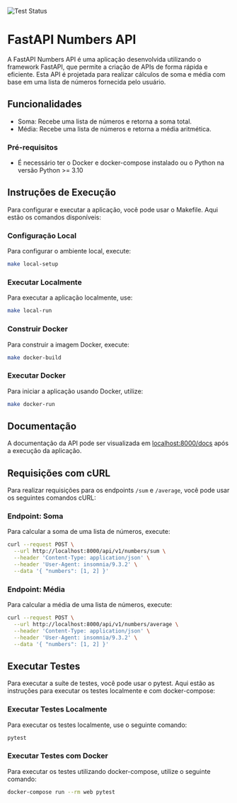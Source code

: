![Test Status](https://github.com/guilhermefeitosa66/python-fastapi-numbers/actions/workflows/test.yml/badge.svg)

# FastAPI Numbers API

A FastAPI Numbers API é uma aplicação desenvolvida utilizando o framework FastAPI, que permite a criação de APIs de forma rápida e eficiente. Esta API é projetada para realizar cálculos de soma e média com base em uma lista de números fornecida pelo usuário.

## Funcionalidades

- Soma: Recebe uma lista de números e retorna a soma total.
- Média: Recebe uma lista de números e retorna a média aritmética.

### Pré-requisitos

- É necessário ter o Docker e docker-compose instalado ou o Python na versão Python >= 3.10

## Instruções de Execução

Para configurar e executar a aplicação, você pode usar o Makefile. Aqui estão os comandos disponíveis:

### Configuração Local

Para configurar o ambiente local, execute:

```bash
make local-setup
```

### Executar Localmente

Para executar a aplicação localmente, use:

```bash
make local-run
```

### Construir Docker

Para construir a imagem Docker, execute:

```bash
make docker-build
```

### Executar Docker

Para iniciar a aplicação usando Docker, utilize:

```bash
make docker-run
```

## Documentação

A documentação da API pode ser visualizada em [localhost:8000/docs](http://localhost:8000/docs) após a execução da aplicação.

## Requisições com cURL

Para realizar requisições para os endpoints `/sum` e `/average`, você pode usar os seguintes comandos cURL:

### Endpoint: Soma

Para calcular a soma de uma lista de números, execute:

```bash
curl --request POST \
  --url http://localhost:8000/api/v1/numbers/sum \
  --header 'Content-Type: application/json' \
  --header 'User-Agent: insomnia/9.3.2' \
  --data '{ "numbers": [1, 2] }'
```

### Endpoint: Média

Para calcular a média de uma lista de números, execute:

```bash
curl --request POST \
  --url http://localhost:8000/api/v1/numbers/average \
  --header 'Content-Type: application/json' \
  --header 'User-Agent: insomnia/9.3.2' \
  --data '{ "numbers": [1, 2] }'
```

## Executar Testes

Para executar a suíte de testes, você pode usar o pytest. Aqui estão as instruções para executar os testes localmente e com docker-compose:

### Executar Testes Localmente

Para executar os testes localmente, use o seguinte comando:

```bash
pytest
```

### Executar Testes com Docker

Para executar os testes utilizando docker-compose, utilize o seguinte comando:

```bash
docker-compose run --rm web pytest
```
